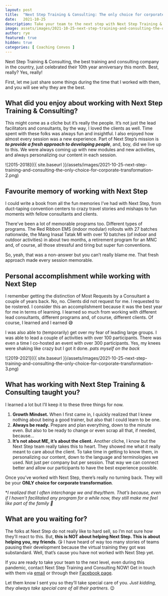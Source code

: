 ```yaml
---
layout: post
title:  "Next Step Training & Consulting: The only choice for corporate transformation"
date:   2021-10-25
description: Take your team to the next step with Next Step Training & Consulting, the ONLY choice for corporate transformation.
image: assets/images/2021-10-25-next-step-training-and-consulting-the-only-choice-for-corporate-transformation.png
author: rye
featured: true
hidden: true
categories: [ Coaching Convos ]
---
```


Next Step Training & Consulting, the best training and consulting company in the country, just celebrated their 10th year anniversary this month. Best, really? Yes, really!

First, let me just share some things during the time that I worked with them, and you will see why they are the best.

## What did you enjoy about working with Next Step Training & Consulting?

This might come as a cliche but it’s really the people. It’s not just the lead facilitators and consultants, by the way, I loved the clients as well. Time spent with these folks was always fun and insightful. I also enjoyed how almost every session was a new experience. Part of Next Step’s mission is ***to provide a fresh approach to developing people***, and, boy, did we live up to this. We were always coming up with new modules and new activities, and always personalizing our content in each session.

![2015-2018]({{ site.baseurl }}/assets/images/2021-10-25-next-step-training-and-consulting-the-only-choice-for-corporate-transformation-2.png)

## Favourite memory of working with Next Step

I could write a book from all the fun memories I’ve had with Next Step, from duct-taping convention centers to crazy travel stories and mishaps to fun moments with fellow consultants and clients.

There’ve been a lot of memorable programs too. Different types of programs. The Red Ribbon EMS (indoor modular) rollouts with 27 batches nationwide, the Mang Inasal Tatak MI with over 10 batches (of indoor and outdoor activities) in about two months, a retirement program for an MNC and, of course, all those stressful and tiring but super fun conventions.

So, yeah, that was a non-answer but you can’t really blame me. That fresh approach made every session memorable.

## Personal accomplishment while working with Next Step

I remember getting the distinction of Most Requests by a Consultant a couple of years back. No, no. Clients did not request for me. I requested to be rostered. I consider this an accomplishment because it was the best year for me in terms of learning. I learned so much from working with different lead consultants, different programs and, of course, different clients. Of course, I learned and I earned 😅

I was also able to (temporarily) get over my fear of leading large groups. I was able to lead a couple of activities with over 100 participants. There was even a time I co-hosted an event with over 300 participants. Yes, my knees were shaking like crazy but I got it done. *pats myself on the back*

![2019-2021]({{ site.baseurl }}/assets/images/2021-10-25-next-step-training-and-consulting-the-only-choice-for-corporate-transformation-3.png)

## What has working with Next Step Training & Consulting taught you?

I learned a lot but I’ll keep it to these three things for now.

1. **Growth Mindset.** When I first came in, I quickly realized that I knew nothing about being a good trainer, but also that I could learn to be one.
1. **Always be ready.** Prepare and plan everything, down to the minute even. But also to be ready to change or even scrap all that, if needed, because…
1. **It’s not about ME, it’s about the client.** Another cliche, I know but the Next Step team really takes this to heart. They showed me what it really meant to care about the client. To take time in getting to know them, in personalizing our content, down to the language and terminologies we used. Not just per company but per session. That way we can connect better and allow our participants to have the best experience possible.

Once you’ve worked with Next Step, there’s really no turning back. They will be your **ONLY choice for corporate transformation**.

**I realized that I often interchange we and they/them. That’s because, even if I haven’t facilitated any program for a while now, they still make me feel like part of the family 💚*

## What are you waiting for?

The folks at Next Step do not really like to hard sell, so I’m not sure how they’ll react to this. But, **this is NOT about helping Next Step. This is about helping you, my friends**. 😘 I have heard of way too many stories of teams pausing their development because the virtual training they got was substandard. Well, that’s cause you have not worked with Next Step yet.

If you are ready to take your team to the next level, even during this pandemic, contact Next Step Training and Consulting NOW! Get in touch with them via [email](mailto:nextstep@mailnxt.com) or through their [Facebook page](https://www.facebook.com/nextsteptrainingandconsulting/).

Let them know I sent you so they’ll take special care of you. *Just kidding, they always take special care of all their partners*. 😉